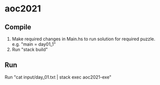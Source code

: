 # aoc2021

## Compile

1. Make required changes in Main.hs to run solution for required puzzle. e.g. "main = day01_1"
2. Run "stack build"

## Run

Run "cat input/day_01.txt | stack exec aoc2021-exe"

